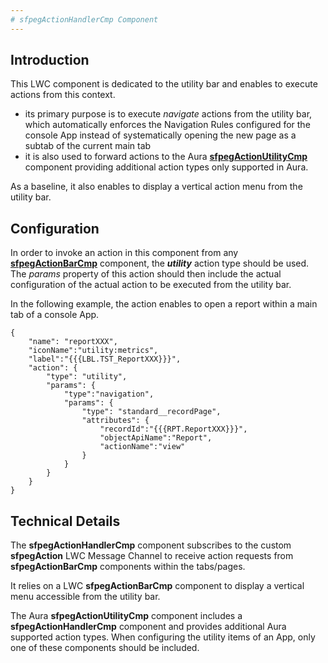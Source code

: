 ```yaml
---
# sfpegActionHandlerCmp Component
---
```


## Introduction

This LWC component is dedicated to the utility bar and enables to execute actions from this context.
* its primary purpose is to execute _navigate_ actions from the utility bar, which
automatically enforces the Navigation Rules configured for the console App
instead of systematically opening the new page as a subtab of the current main tab
* it is also used to forward actions to the Aura **[sfpegActionUtilityCmp](/force-app/main/default/lwc/sfpegActionUtilityCmp/sfpegActionUtilityCmp.md)**
component providing additional action types only supported in Aura.

As a baseline, it also enables to display a vertical action menu from the utility bar. 

## Configuration
In order to invoke an action in this component from any **[sfpegActionBarCmp](/force-app/main/default/lwc/sfpegActionBarCmp/sfpegActionBarCmp.md)**
component, the _**utility**_ action type should be used. The _params_ property of this action should then include the
actual configuration of the actual action to be executed from the utility bar.

In the following example, the action enables to open a report within a main tab of a console App.
```
{
    "name": "reportXXX",
    "iconName":"utility:metrics",
    "label":"{{{LBL.TST_ReportXXX}}}",
    "action": {
        "type": "utility",
        "params": {
            "type":"navigation",
            "params": {
                "type": "standard__recordPage",
                "attributes": {
                    "recordId":"{{{RPT.ReportXXX}}}",
                    "objectApiName":"Report",
                    "actionName":"view"
                }
            }
        }
    }
}
```

## Technical Details

The **sfpegActionHandlerCmp** component subscribes to the custom **sfpegAction** LWC Message Channel to
receive action requests from **sfpegActionBarCmp** components within the tabs/pages.

It relies on a LWC **sfpegActionBarCmp** component to display a vertical menu accessible from the utility bar.

The Aura **sfpegActionUtilityCmp** component includes a **sfpegActionHandlerCmp** component and provides 
additional Aura supported action types. When configuring the utility items of an App, only one of these
components should be included.
